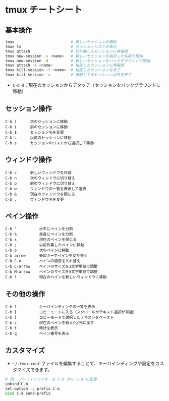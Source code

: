 # tmux チートシート

## 基本操作

```bash
tmux                         # 新しいセッションの開始
tmux ls                      # セッションリストの表示
tmux attach                  # 切り離したセッションに再接続
tmux new-session -s <name>   # 新しいセッションを指定した名前で開始
tmux new-session -d          # 新しいセッションをバックグラウンドで開始
tmux attach -t <name>        # 指定したセッションに再接続
tmux kill-session -t <name>  # 指定したセッションを終了
tmux kill-session -a         # 接続してるセッション以外を終了
```

- `C-b d`：現在のセッションからデタッチ（セッションをバックグラウンドに移動）

## セッション操作

```
C-b )      次のセッションに移動
C-b (      前のセッションに移動
C-b $      セッション名を変更
C-b L      以前のセッションに移動
C-b s      セッションのリストから選択して移動
```

## ウィンドウ操作

```
C-b c      新しいウィンドウを作成
C-b n      次のウィンドウに切り替え
C-b p      前のウィンドウに切り替え
C-b w      ウィンドウの一覧を表示して選択
C-b &      現在のウィンドウを閉じる
C-b ,      ウィンドウ名を変更
```

## ペイン操作

```
C-b "          水平にペインを分割
C-b %          垂直にペインを分割
C-b x          現在のペインを閉じる
C-b ;          以前作業したペインに移動
C-b o          次のペインに移動
C-b arrow      矢印キーでペインを切り替え
C-b C-o        ペインの順序を入れ替え
C-b C-arrow    ペインのサイズを1文字単位で調整
C-b M-arrow    ペインのサイズを5文字単位で調整
C-b !          現在のペインを新しいウィンドウに移動
```

## その他の操作

```
C-b ?          キーバインディングの一覧を表示
C-b [          コピーモードに入る（スクロールやテキスト選択が可能）
C-b ]          コピーモードで選択したテキストをペースト
C-b z          現在のペインを最大化/元に戻す
C-b t          時計を表示
C-b q          ペイン番号を表示
```

## カスタマイズ

- `~/.tmux.conf` ファイルを編集することで、キーバインディングや設定をカスタマイズできます。

```bash
# 例: プレフィックスキーを C-b から C-a に変更
unbind C-b
set-option -g prefix C-a
bind C-a send-prefix
```
